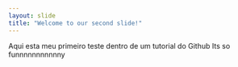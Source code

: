 ```yaml
---
layout: slide
title: "Welcome to our second slide!"
---
```

Aqui esta meu primeiro teste dentro de um tutorial do Github Its so funnnnnnnnnnny
